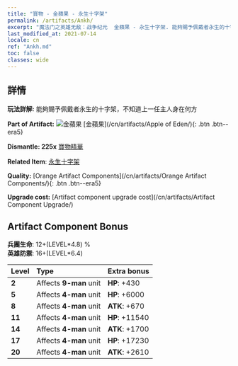```yaml
---
title: "寶物 - 金蘋果 - 永生十字架"
permalink: /artifacts/Ankh/
excerpt: "魔法门之英雄无敌：战争纪元  金蘋果 - 永生十字架. 能夠賜予佩戴者永生的十字架，不知道上一任主人身在何方"
last_modified_at: 2021-07-14
locale: cn
ref: "Ankh.md"
toc: false
classes: wide
---
```




## 詳情

 **玩法詳解:** 能夠賜予佩戴者永生的十字架，不知道上一任主人身在何方

 **Part of Artifact:** ![金蘋果](/images/t/icon_artifact_49.png) [金蘋果](/cn/artifacts/Apple of Eden/){: .btn .btn--era5}

 **Dismantle: 225x** [寶物精華](/cn/Items/con_905/)

 **Related Item**: [永生十字架](/cn/Items/art_184/)

 **Quality:** [Orange Artifact Components](/cn/artifacts/Orange Artifact Components/){: .btn .btn--era5}

 **Upgrade cost:** [Artifact component upgrade cost](/cn/artifacts/Artifact Component Upgrade/)

## Artifact Component Bonus

  **兵團生命**: 12+(LEVEL\*4.8) %<br/>**英雄防禦**: 16+(LEVEL\*6.4)

  |  Level  | Type |    Extra bonus  | 
  |:--------|:-----|:----------------| 
  | **2** | Affects **9-man** unit | **HP**: +430 | 
  | **5** | Affects **4-man** unit | **HP**: +6000 | 
  | **8** | Affects **4-man** unit | **ATK**: +670 | 
  | **11** | Affects **4-man** unit | **HP**: +11540 | 
  | **14** | Affects **4-man** unit | **ATK**: +1700 | 
  | **17** | Affects **4-man** unit | **HP**: +17230 | 
  | **20** | Affects **4-man** unit | **ATK**: +2610 | 
